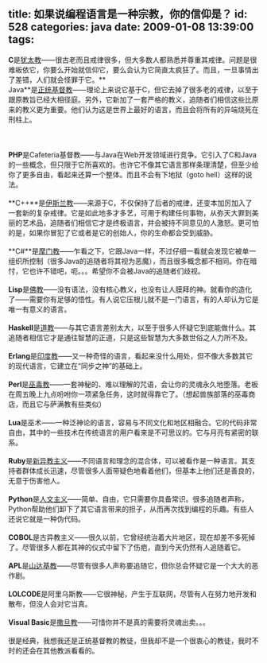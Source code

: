 title: 如果说编程语言是一种宗教，你的信仰是？
id: 528
categories: java
date: 2009-01-08 13:39:00
tags:
---

**C**是[犹太教](http://zh.wikipedia.org/w/index.php?title=%E7%8A%B9%E5%A4%AA%E6%95%99&amp;variant=zh-hans "%E7%8A%B9%E5%A4%AA%E6%95%99&amp;variant=zh-hans")——很古老而且戒律很多，但大多数人都熟悉并尊重其戒律。问题是很难皈依它，你要么开始就信仰它，要么会认为它简直太疯狂了。而且，一旦事情出了差错，人们就会怪罪于它。**
</br>Java**是[正统基督教](http://zh.wikipedia.org/wiki/%E5%9F%BA%E7%9D%A3%E6%95%99)——理论上来说它基于C，但它去掉了很多老的戒律，以至于跟原教旨已经大相径庭。另外，它新加了一套严格的教义，追随者们相信这些比原来的教义更为重要。他们认为这是世界上最好的语言，而且会将所有的异端烧死在刑柱上。
</br>
</br>&nbsp;
</br>
</br>**PHP**是Cafeteria基督教——与Java在Web开发领域进行竞争。它引入了C和Java的一些概念，但只限于它所喜欢的。也许它不像其它语言那样条理清楚，但至少给你了更多自由，看起来还算一个整体。而且不会有下地狱（goto hell）这样的说法。
</br>
</br>**C++**是[伊斯兰教](http://zh.wikipedia.org/w/index.php?title=%E4%BC%8A%E6%96%AF%E8%98%AD%E6%95%99&amp;variant=zh-cn "%E4%BC%8A%E6%96%AF%E8%98%AD%E6%95%99&amp;variant=zh-cn")——来源于C，不仅保持了后者的戒律，还变本加厉加入了一套新的复杂戒律。它是如此地多才多艺，可用于构建任何事物，从弥天大罪到美丽的艺术品，追随者们相信它才是终极语言，并会被持不同意见的人激怒。更可怕的是，如果你冒犯了它或者是它的创始人，你的生命都会受到威胁。
</br>
</br>**C#**是[摩门教](http://zh.wikipedia.org/w/index.php?title=%E6%91%A9%E9%96%80%E6%95%99&amp;variant=zh-hans "%E6%91%A9%E9%96%80%E6%95%99&amp;variant=zh-hans")——乍看之下，它跟Java一样，不过仔细一看就会发现它被单一组织所控制（很多Java的追随者将其视为恶魔），而且很多概念都不相同。你在暗忖，它也许不错吧，呃。。。希望你不会被Java的追随者们歧视。
</br>
</br>**Lisp**是[佛教](http://zh.wikipedia.org/w/index.php?title=%E4%BD%9B%E6%95%99&amp;variant=zh-cn "%E4%BD%9B%E6%95%99&amp;variant=zh-cn")——没有语法，没有核心教义，也没有让人膜拜的神。就看你的造化了——需要你有足够的悟性。有人说它压根儿就不是一门语言，有的人却认为它是唯一有意义的语言。
</br>
</br>**Haskell**是[道教](http://zh.wikipedia.org/w/index.php?title=%E9%81%93%E6%95%99&amp;variant=zh-cn "%E9%81%93%E6%95%99&amp;variant=zh-cn")——与其它语言差别太大，以至于很多人怀疑它到底能做什么。其追随者相信它才是通往智慧的正道，只是这些智慧为大多数世俗之人力所不及。
</br>
</br>**Erlang**是[印度教](http://zh.wikipedia.org/w/index.php?title=%E5%8D%B0%E5%BA%A6%E6%95%99&amp;variant=zh-cn "%E5%8D%B0%E5%BA%A6%E6%95%99&amp;variant=zh-cn")——又一种奇怪的语言，看起来没什么用处，但不像大多数其它的现代语言，它建立在“同步之神”的基础上。
</br>
</br>**Perl**是[巫毒教](http://zh.wikipedia.org/w/index.php?title=%E4%BC%8F%E9%83%BD%E6%95%99&amp;variant=zh-cn "%E4%BC%8F%E9%83%BD%E6%95%99&amp;variant=zh-cn")——一套神秘的、难以理解的咒语，会让你的灵魂永久地堕落。老板在周五晚上九点吩咐你一项紧急任务，这时就得靠它了。（想起兽族部落的巫毒商店，而且它与萨满教有些类似）
</br>
</br>**Lua**是巫术——一种泛神论的语言，容易与不同文化和地区相融合。它的代码非常自由，其中的一些技术在传统语言的用户看来是不可思议的。它与月亮有紧密的联系。
</br>
</br>**Ruby**是[新异教主义](http://zh.wikipedia.org/w/index.php?title=%E6%96%B0%E7%95%B0%E6%95%99%E4%B8%BB%E7%BE%A9&amp;variant=zh-cn "%E6%96%B0%E7%95%B0%E6%95%99%E4%B8%BB%E7%BE%A9&amp;variant=zh-cn")——不同语言和理念的混合体，可以被看作是一种语言。其支持者群体成长迅速，尽管很多人面带疑色地看着他们，但基本上他们还是善良的，无意于伤害他人。
</br>
</br>**Python**是[人文主义](http://zh.wikipedia.org/wiki/%E4%BA%BA%E6%96%87%E4%B8%BB%E4%B9%89)——简单、自由，它只需要你具备常识。很多追随者声称，Python帮助他们卸下了其它语言带来的担子，从而再次找到编程的乐趣。有些人还说它就是一种伪代码。
</br>
</br>**COBOL**是古异教主义——很久以前，它曾经统治着大片地区，现在却差不多死掉了。尽管很多人都在其神的仪式中留下了伤疤，直到今天仍然有人追随着它。
</br>
</br>**APL**是[山达基教](http://zh.wikipedia.org/w/index.php?title=%E5%B1%B1%E9%81%94%E5%9F%BA%E6%95%99&amp;variant=zh-cn "%E5%B1%B1%E9%81%94%E5%9F%BA%E6%95%99&amp;variant=zh-cn")——尽管有很多人声称要追随它，但你总会怀疑它是一个大大的恶作剧。
</br>
</br>**LOLCODE**是阿里乌斯教——它很神秘，产生于互联网，尽管有人在努力地开发和散布，但没人会对它当真。
</br>
</br>**Visual Basic**是[撒旦教](http://zh.wikipedia.org/w/index.php?title=%E6%92%92%E6%97%A6%E6%95%99&amp;variant=zh-cn "%E6%92%92%E6%97%A6%E6%95%99&amp;variant=zh-cn")——可惜你并不是真的需要将灵魂出卖。。。
</br>
</br>很是经典，我想我还是正统基督教的教徒，但我却不是一个很衷心的教徒，我时不时的还会在其他教派看看的。
